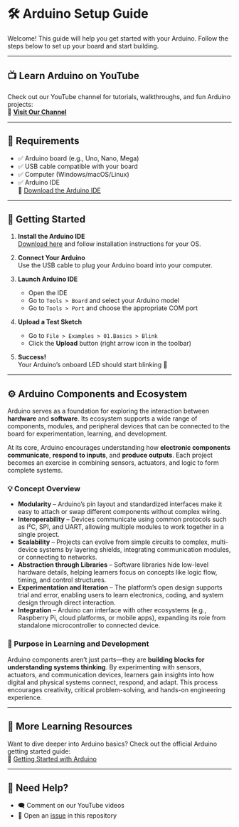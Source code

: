 # 🛠️ Arduino Setup Guide

Welcome! This guide will help you get started with your Arduino. Follow the steps below to set up your board and start building.

---

## 📺 Learn Arduino on YouTube  
Check out our YouTube channel for tutorials, walkthroughs, and fun Arduino projects:  
🔗 [**Visit Our Channel**](https://www.youtube.com/channel/UCOv_iZCx4CW5Y9S8YzXDdgg)

---

## 🧰 Requirements

- ✅ Arduino board (e.g., Uno, Nano, Mega)
- ✅ USB cable compatible with your board
- ✅ Computer (Windows/macOS/Linux)
- ✅ Arduino IDE  
  🔗 [Download the Arduino IDE](https://www.arduino.cc/en/software)

---

## 🚀 Getting Started

1. **Install the Arduino IDE**  
   [Download here](https://www.arduino.cc/en/software) and follow installation instructions for your OS.

2. **Connect Your Arduino**  
   Use the USB cable to plug your Arduino board into your computer.

3. **Launch Arduino IDE**  
   - Open the IDE  
   - Go to `Tools > Board` and select your Arduino model  
   - Go to `Tools > Port` and choose the appropriate COM port  

4. **Upload a Test Sketch**  
   - Go to `File > Examples > 01.Basics > Blink`  
   - Click the **Upload** button (right arrow icon in the toolbar)  

5. **Success!**  
   Your Arduino’s onboard LED should start blinking 🎉  

---

## ⚙️ Arduino Components and Ecosystem

Arduino serves as a foundation for exploring the interaction between **hardware** and **software**. Its ecosystem supports a wide range of components, modules, and peripheral devices that can be connected to the board for experimentation, learning, and development.

At its core, Arduino encourages understanding how **electronic components communicate**, **respond to inputs**, and **produce outputs**. Each project becomes an exercise in combining sensors, actuators, and logic to form complete systems.

### 💡 Concept Overview

- **Modularity** – Arduino’s pin layout and standardized interfaces make it easy to attach or swap different components without complex wiring.  
- **Interoperability** – Devices communicate using common protocols such as I²C, SPI, and UART, allowing multiple modules to work together in a single project.  
- **Scalability** – Projects can evolve from simple circuits to complex, multi-device systems by layering shields, integrating communication modules, or connecting to networks.  
- **Abstraction through Libraries** – Software libraries hide low-level hardware details, helping learners focus on concepts like logic flow, timing, and control structures.  
- **Experimentation and Iteration** – The platform’s open design supports trial and error, enabling users to learn electronics, coding, and system design through direct interaction.  
- **Integration** – Arduino can interface with other ecosystems (e.g., Raspberry Pi, cloud platforms, or mobile apps), expanding its role from standalone microcontroller to connected device.  

### 🧠 Purpose in Learning and Development

Arduino components aren’t just parts—they are **building blocks for understanding systems thinking**. By experimenting with sensors, actuators, and communication devices, learners gain insights into how digital and physical systems connect, respond, and adapt. This process encourages creativity, critical problem-solving, and hands-on engineering experience.

---

## 📘 More Learning Resources

Want to dive deeper into Arduino basics? Check out the official Arduino getting started guide:  
🔗 [Getting Started with Arduino](https://docs.arduino.cc/learn/starting-guide/getting-started-arduino/)

---

## 💬 Need Help?

- 🗨️ Comment on our YouTube videos  
- 🐞 Open an [issue](https://github.com/) in this repository



